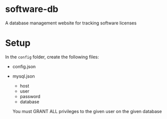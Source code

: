 # software-db
A database management website for tracking software licenses


# Setup

In the ```config``` folder, create the following files:

* config.json

* mysql.json
    - host
    - user
    - password
    - database

    You must GRANT ALL privileges to the given user on the given database
